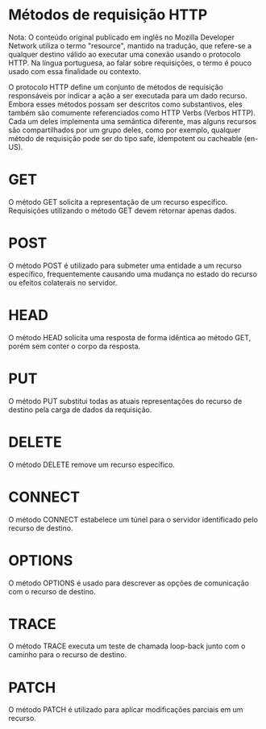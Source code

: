 # Métodos de requisição HTTP
Nota: O conteúdo original publicado em inglês no Mozilla Developer Network utiliza o termo "resource", mantido na tradução, que refere-se a qualquer destino válido ao executar uma conexão usando o protocolo HTTP. Na língua portuguesa, ao falar sobre requisições, o termo é pouco usado com essa finalidade ou contexto.

O protocolo HTTP define um conjunto de métodos de requisição responsáveis por indicar a ação a ser executada para um dado recurso. Embora esses métodos possam ser descritos como substantivos, eles também são comumente referenciados como HTTP Verbs (Verbos HTTP). Cada um deles implementa uma semântica diferente, mas alguns recursos são compartilhados por um grupo deles, como por exemplo, qualquer método de requisição pode ser do tipo safe, idempotent ou cacheable (en-US).

# GET
O método GET solicita a representação de um recurso específico. Requisições utilizando o método GET devem retornar apenas dados.


# POST
O método POST é utilizado para submeter uma entidade a um recurso específico, frequentemente causando uma mudança no estado do recurso ou efeitos colaterais no servidor.


# HEAD
O método HEAD solicita uma resposta de forma idêntica ao método GET, porém sem conter o corpo da resposta.


# PUT
O método PUT substitui todas as atuais representações do recurso de destino pela carga de dados da requisição.

# DELETE
O método DELETE remove um recurso específico.

# CONNECT
O método CONNECT estabelece um túnel para o servidor identificado pelo recurso de destino.

# OPTIONS
O método OPTIONS é usado para descrever as opções de comunicação com o recurso de destino.

# TRACE
O método TRACE executa um teste de chamada loop-back junto com o caminho para o recurso de destino.

# PATCH 
O método PATCH é utilizado para aplicar modificações parciais em um recurso.